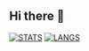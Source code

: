 ## Hi there 👋

[![STATS](https://github-readme-stats.vercel.app/api?username=Salaeones&theme=merko)](https://github.com/Salaeones/)
[![LANGS](https://github-readme-stats.vercel.app/api/top-langs/?username=Salaeones&theme=merko)](https://github.com/Salaeones/)

